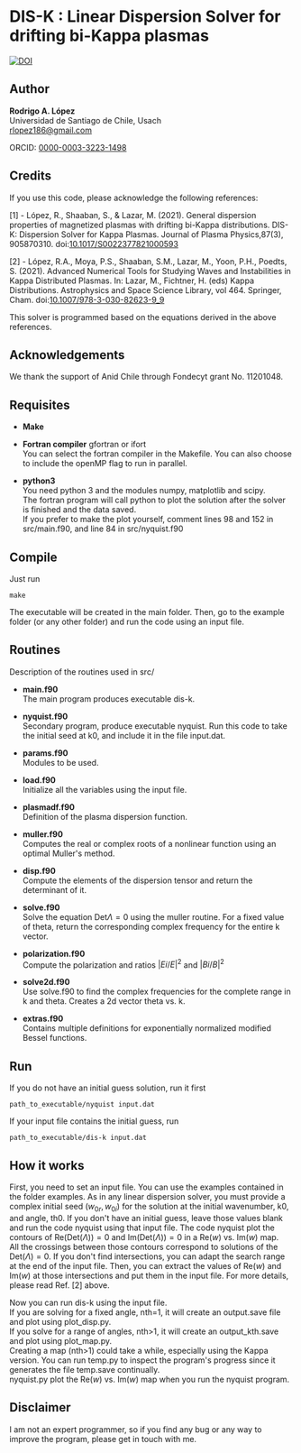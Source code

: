 # DIS-K : Linear Dispersion Solver for drifting bi-Kappa plasmas
[![DOI](https://zenodo.org/badge/642871489.svg)](https://zenodo.org/badge/latestdoi/642871489)

## Author
**Rodrigo A. López**  
Universidad de Santiago de Chile, Usach  
rlopez186@gmail.com

ORCID: [0000-0003-3223-1498](https://orcid.org/0000-0003-3223-1498)

## Credits
If you use this code, please acknowledge the following references:

[1] - López, R., Shaaban, S., & Lazar, M. (2021). General dispersion
properties of magnetized plasmas with drifting bi-Kappa distributions.
DIS-K: Dispersion Solver for Kappa Plasmas. Journal of Plasma
Physics,87(3), 905870310.
doi:[10.1017/S0022377821000593](https://doi.org/10.1017/S0022377821000593)

[2] - López, R.A., Moya, P.S., Shaaban, S.M., Lazar, M., Yoon, P.H.,
Poedts, S. (2021). Advanced Numerical Tools for Studying Waves and
Instabilities in Kappa Distributed Plasmas. In: Lazar, M., Fichtner,
H. (eds) Kappa Distributions. Astrophysics and Space Science Library,
vol 464. Springer, Cham.
doi:[10.1007/978-3-030-82623-9_9](https://doi.org/10.1007/978-3-030-82623-9_9)

This solver is programmed based on the equations derived in the above references.

## Acknowledgements
We thank the support of Anid Chile through Fondecyt grant No. 11201048.

## Requisites

* **Make**

* **Fortran compiler** gfortran or ifort    
  You can select the fortran compiler in the Makefile. You can also choose to include the openMP flag to run in parallel.

* **python3**  
  You need python 3 and the modules numpy, matplotlib and scipy.  
  The fortran program will call python to plot the solution after the solver is finished and the data saved.  
  If you prefer to make the plot yourself, comment lines 98 and 152 in src/main.f90, and line 84 in src/nyquist.f90

## Compile
Just run
```
make
```
The executable will be created in the main folder. Then, go to the example folder (or any other folder) and run the code using an input file.

## Routines

Description of the routines used in src/

* **main.f90**  
  The main program produces executable dis-k.

* **nyquist.f90**  
  Secondary program, produce executable nyquist. Run this code to take the initial seed at k0, and include it in the file input.dat.

* **params.f90**  
  Modules to be used.

* **load.f90**  
  Initialize all the variables using the input file.

* **plasmadf.f90**  
  Definition of the plasma dispersion function.

* **muller.f90**  
  Computes the real or complex roots of a nonlinear function using an optimal Muller's method.

* **disp.f90**  
  Compute the elements of the dispersion tensor and return the determinant of it.
* **solve.f90**  
  Solve the equation $\text{Det}{\Lambda}=0$ using the muller routine. For a fixed value of theta, return the corresponding complex frequency for the entire k vector.

* **polarization.f90**  
  Compute the polarization and ratios $|Ei/E|^2$ and $|Bi/B|^2$

* **solve2d.f90**  
  Use solve.f90 to find the complex frequencies for the complete range in k and theta. Creates a 2d vector theta vs. k.

* **extras.f90**  
  Contains multiple definitions for exponentially normalized modified Bessel functions.
               
## Run
If you do not have an initial guess solution, run it first
```
path_to_executable/nyquist input.dat
```
If your input file contains the initial guess, run
```
path_to_executable/dis-k input.dat
```

## How it works

First, you need to set an input file. You can use the examples contained in the folder examples. 
As in any linear dispersion solver, you must provide a complex initial
seed $(w_{0r},w_{0i})$ for the solution at the initial wavenumber, k0, and angle, th0. If you don't have an initial guess, leave those values blank and run the code nyquist using that input file.
The code nyquist plot the contours of $\text{Re}(\text{Det}(\Lambda))=0$ and $\text{Im}(\text{Det}(\Lambda))=0$ in a $\text{Re}(w)$ vs.
$\text{Im}(w)$ map.\
All the crossings between those contours correspond to solutions of the $\text{Det}(\Lambda)=0$. If you don't find intersections, you can adapt the search range at the end of the input file.
Then, you can extract the values of $\text{Re}(w)$ and $\text{Im}(w)$ at those intersections and put them in the input file.
For more details, please read Ref. [2] above.

Now you can run dis-k using the input file.  
If you are solving for a fixed angle, nth=1, it will create an output.save file and plot using plot_disp.py.  
If you solve for a range of angles, nth>1, it will create an output_kth.save and plot using plot_map.py.  
Creating a map (nth>1) could take a while, especially using the Kappa version. You can run temp.py to inspect the program's progress since it generates the file temp.save continually.    
nyquist.py plot the $\text{Re}(w)$ vs. $\text{Im}(w)$ map when you run the nyquist program.


## Disclaimer

I am not an expert programmer, so if you find any bug or any way to improve the program, please get in touch with me.
